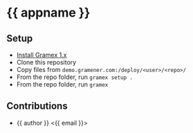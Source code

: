 # {{ appname }}

## Setup

- [Install Gramex 1.x](https://learn.gramener.com/guide/install/)
- Clone this repository
- Copy files from `demo.gramener.com:/deploy/<user>/<repo>/`
- From the repo folder, run `gramex setup .`
- From the repo folder, run `gramex`

## Contributions

- {{ author }} <{{ email }}>
